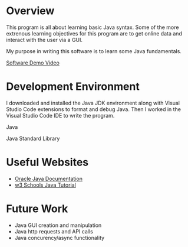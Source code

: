 # Overview

This program is all about learning basic Java syntax. Some of the more extrenous learning objectives for this program
are to get online data and interact with the user via a GUI.

My purpose in writing this software is to learn some Java fundamentals.

[Software Demo Video](https://youtu.be/Fy0g0tZBEFo)

# Development Environment

I downloaded and installed the Java JDK environment along with Visual Studio Code extensions to format and debug Java.
Then I worked in the Visual Studio Code IDE to write the program.

Java

Java Standard Library

# Useful Websites

- [Oracle Java Documentation](https://docs.oracle.com/en/java/javase/18/)
- [w3 Schools Java Tutorial](https://www.w3schools.com/java/)

# Future Work

- Java GUI creation and manipulation
- Java http requests and API calls
- Java concurency/async functionality
